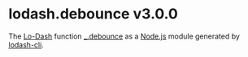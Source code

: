 # lodash.debounce v3.0.0

The [Lo-Dash](https://lodash.com/) function [_.debounce](http://lodash.com/docs#debounce) as a [Node.js](http://nodejs.org/) module generated by [lodash-cli](https://www.npmjs.com/package/lodash-cli).
